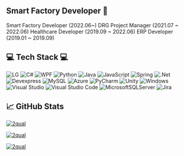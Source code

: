 ##  Smart Factory Developer 👋
 Smart Factory Developer (2022.06~)
 DRG Project Manager (2021.07 ~ 2022.06)
 Healthcare Developer (2019.09 ~ 2022.06)
 ERP Developer (2019.01 ~ 2019.09)
 
## 💻 Tech Stack 💻
![LG](https://img.shields.io/badge/lg-a50034.svg?style=for-the-badge&logo=lg&logoColor=white)
![C#](https://img.shields.io/badge/c%23-%23239120.svg?style=for-the-badge&logo=c-sharp&logoColor=white)
![WPF](https://img.shields.io/badge/-Windows%20Presentation%20Foundation-%23%2340AEF0?style=for-the-badge)
![Python](https://img.shields.io/badge/python-3670A0?style=for-the-badge&logo=python&logoColor=ffdd54)
![Java](https://img.shields.io/badge/java-%23ED8B00.svg?style=for-the-badge&logo=java&logoColor=white)
![JavaScript](https://img.shields.io/badge/javascript-%23323330.svg?style=for-the-badge&logo=javascript&logoColor=%23F7DF1E)
![Spring](https://img.shields.io/badge/spring-%236DB33F.svg?style=for-the-badge&logo=spring&logoColor=white)
![.Net](https://img.shields.io/badge/.NET-5C2D91?style=for-the-badge&logo=.net&logoColor=white)
![Devexpress](https://img.shields.io/badge/-Devexpress-%23FF7200?style=for-the-badge&logo=Devexpress&logoColor=white)
![MySQL](https://img.shields.io/badge/mysql-%2300f.svg?style=for-the-badge&logo=mysql&logoColor=white)
![Azure](https://img.shields.io/badge/azure-%230072C6.svg?style=for-the-badge&logo=microsoftazure&logoColor=white)
![PyCharm](https://img.shields.io/badge/pycharm-143?style=for-the-badge&logo=pycharm&logoColor=black&color=black&labelColor=green)
![Unity](https://img.shields.io/badge/unity-%23000000.svg?style=for-the-badge&logo=unity&logoColor=white)
![Windows](https://img.shields.io/badge/Windows-0078D6?style=for-the-badge&logo=windows&logoColor=white)
![Visual Studio](https://img.shields.io/badge/Visual%20Studio-5C2D91.svg?style=for-the-badge&logo=visual-studio&logoColor=white)
![Visual Studio Code](https://img.shields.io/badge/Visual%20Studio%20Code-0078d7.svg?style=for-the-badge&logo=visual-studio-code&logoColor=white)
![MicrosoftSQLServer](https://img.shields.io/badge/Microsoft%20SQL%20Sever-CC2927?style=for-the-badge&logo=microsoft%20sql%20server&logoColor=white)
![Jira](https://img.shields.io/badge/jira-%230A0FFF.svg?style=for-the-badge&logo=jira&logoColor=white)

##  📈 GitHub Stats

<p>
<a href="https://github.com/ryo-ma/github-profile-trophy">
<img src="https://github-profile-trophy.vercel.app/?username=2qual" alt="2qual"/>
</p>

<p>
<img align="center" src="https://github-readme-stats.vercel.app/api?username=2qual&show_icons=true&locale=en" alt="2qual" />
</p>

<p>
<img align="center" src="https://github-readme-streak-stats.herokuapp.com/?user=2qual&" alt="2qual" />
</p>
